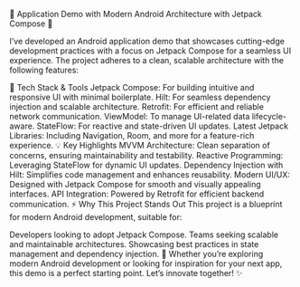 🚀 Application Demo with Modern Android Architecture with Jetpack Compose 🌟

I’ve developed an Android application demo that showcases cutting-edge development practices with a focus on Jetpack Compose for a seamless UI experience. The project adheres to a clean, scalable architecture with the following features:

🔧 Tech Stack & Tools
Jetpack Compose: For building intuitive and responsive UI with minimal boilerplate.
Hilt: For seamless dependency injection and scalable architecture.
Retrofit: For efficient and reliable network communication.
ViewModel: To manage UI-related data lifecycle-aware.
StateFlow: For reactive and state-driven UI updates.
Latest Jetpack Libraries: Including Navigation, Room, and more for a feature-rich experience.
💡 Key Highlights
MVVM Architecture: Clean separation of concerns, ensuring maintainability and testability.
Reactive Programming: Leveraging StateFlow for dynamic UI updates.
Dependency Injection with Hilt: Simplifies code management and enhances reusability.
Modern UI/UX: Designed with Jetpack Compose for smooth and visually appealing interfaces.
API Integration: Powered by Retrofit for efficient backend communication.
⚡ Why This Project Stands Out
This project is a blueprint for modern Android development, suitable for:

Developers looking to adopt Jetpack Compose.
Teams seeking scalable and maintainable architectures.
Showcasing best practices in state management and dependency injection.
💼 Whether you’re exploring modern Android development or looking for inspiration for your next app, this demo is a perfect starting point. Let’s innovate together! ✨

